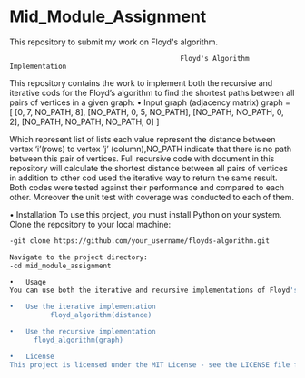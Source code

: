 # Mid_Module_Assignment
This repository to submit my work on Floyd's algorithm.  

                                              Floyd's Algorithm Implementation

This repository contains the work to implement both the recursive and iterative cods for the Floyd’s algorithm to find the shortest paths between all pairs of vertices in a given graph:
•	Input graph (adjacency matrix)
graph = [
        [0, 7, NO_PATH, 8],
        [NO_PATH, 0, 5, NO_PATH],
        [NO_PATH, NO_PATH, 0, 2],
        [NO_PATH, NO_PATH, NO_PATH, 0]
] 


Which represent list of lists each value represent the distance between vertex ‘i’(rows) to vertex ’j’ (column),NO_PATH indicate that there is no path between this pair of vertices.
Full recursive code with document in this repository will calculate the shortest distance between all pairs of vertices in addition to other cod used the iterative way to return the same result.
Both codes were tested against their performance and compared to each other. Moreover the unit test with coverage was conducted to each of them.     

•	Installation
To use this project, you must install Python on your system. Clone the repository to your local machine:

```bash
-git clone https://github.com/your_username/floyds-algorithm.git

Navigate to the project directory:
-cd mid_module_assignment

•	Usage
You can use both the iterative and recursive implementations of Floyd's algorithm by importing the corresponding functions from the mid_module_assignment module.

•	Use the iterative implementation
          floyd_algorithm(distance)

•	Use the recursive implementation
      floyd_algorithm(graph)

•	License
This project is licensed under the MIT License - see the LICENSE file for details

